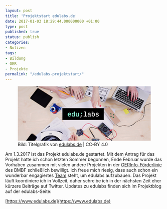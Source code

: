 ```yaml
---
layout: post
title: 'Projektstart edulabs.de'
date: 2017-01-03 18:29:44.000000000 +01:00
type: post
published: true
status: publish
categories:
- Notizen
tags:
- Bildung
- OER
- Projekte
permalink: "/edulabs-projektstart/"
---
```


<figure>
    <img src="/assets/img/2017_edulabs_title_img.png" />
    <figcaption>
    Bild: Titelgrafik von <a href="https://www.edulabs.de">edulabs.de</a> | CC-BY 4.0
    </figcaption>
</figure>

Am 1.3.2017 ist das Projekt edulabs.de gestartet. Mit dem Antrag für das Projekt hatte ich schon letzten Sommer begonnen, Ende Februar wurde das Vorhaben zusammen mit vielen andere Projekten in der [OERInfo-Förderlinie](https://www.bmbf.de/foerderungen/bekanntmachung-1132.html) des BMBF schließlich bewilligt. Ich freue mich riesig, dass auch schon ein wunderbar engagiertes [Team](https://edulabs.de/about/) steht, um edulabs aufzubauen. Das Projekt läuft koordiniere ich in Vollzeit, daher schreibe ich in der nächsten Zeit eher kürzere Beiträge auf Twitter. Updates zu edulabs finden sich im Projektblog auf der edulabs-Seite:

[https://www.edulabs.de](https://www.edulabs.de)
